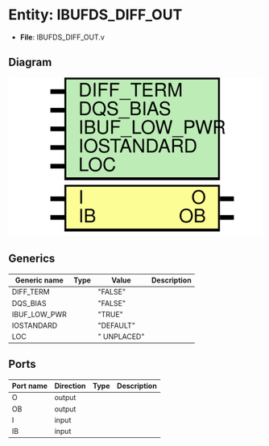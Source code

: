 # Entity: IBUFDS_DIFF_OUT

- **File**: IBUFDS_DIFF_OUT.v
## Diagram

![Diagram](IBUFDS_DIFF_OUT.svg "Diagram")
## Generics

| Generic name | Type | Value       | Description |
| ------------ | ---- | ----------- | ----------- |
| DIFF_TERM    |      | "FALSE"     |             |
| DQS_BIAS     |      | "FALSE"     |             |
| IBUF_LOW_PWR |      | "TRUE"      |             |
| IOSTANDARD   |      | "DEFAULT"   |             |
| LOC          |      | " UNPLACED" |             |
## Ports

| Port name | Direction | Type | Description |
| --------- | --------- | ---- | ----------- |
| O         | output    |      |             |
| OB        | output    |      |             |
| I         | input     |      |             |
|  IB       | input     |      |             |
